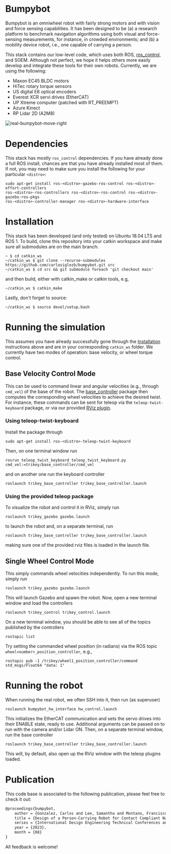 # Bumpybot

Bumpybot is an omniwheel robot with fairly strong motors and with vision and 
force sensing capabilities. It has been designed to be 
(a) a research platform to benchmark navigation algorithms using
both visual and force-sensing measurements, for instance,
in crowded environments; and (b) a mobility device robot, i.e.,
one capable of carrying a person. 

This stack contains our low-level code, which uses both ROS,
[ros_control](http://wiki.ros.org/ros_control), and
SOEM. Although not perfect, we hope it helps others more easily
develop and integrate these tools for their own robots. 
Currently, we are using the following:

* Maxon EC45 BLDC motors
* HiTec rotary torque sensors
* US digital E6 optical encoders
* Everest XCR servi drives (EtherCAT) 
* UP Xtreme computer (patched with RT_PREEMPT)
* Azure Kinect
* RP Lidar 2D (A2M8)

![real-bumpybot-move-right](https://github.com/carlosiglezb/bumpybot/assets/97119009/00107578-1676-4b36-a3f5-226d36a4ed69)

# Dependencies

This stack has mostly `ros_control` dependencies. If you have already done a full ROS
install, chances are that you have already installed most of them. If not,
you may need to make sure you install the following for your particular
`<distro>`:

```
sudo apt-get install ros-<distro>-gazebo-ros-control ros-<distro>-effort-controllers 
ros-<distro>-ros-controllers ros-<distro>-ros-control ros-<distro>-gazebo-ros-pkgs
ros-<distro>-controller-manager ros-<distro>-hardware-interface
```


# Installation

This stack has been developed (and only tested) on Ubuntu 18.04 LTS and
ROS 1. To build, clone this repository into your catkin workspace and make
sure all submodules are on the main branch:

```
~ $ cd catkin_ws
~/catkin_ws $ git clone --recurse-submodules https://github.com/carlosiglezb/bumpybot.git src
~/catkin_ws $ cd src && git submodule foreach 'git checkout main'
```

and then build, either with catkin_make or catkin tools, e.g,

```
~/catkin_ws $ catkin_make  
```

Lastly, don't forget to source:

```
~/catkin_ws $ source devel/setup.bash
```

# Running the simulation

This assumes you have already successfully gone through the 
[Installation](#installation) instructions above and are in your
corresponding `catkin_ws` folder.
We currently have two modes of operation: base velocity, or wheel torque control. 

## Base Velocity Control Mode

This can be used to command linear and angular velocities (e.g., through `cmd_vel`) 
of the base of the robot. The 
[base_controller](https://github.com/carlosiglezb/trikey_base_controller) 
package then computes the corresponding wheel 
velocities to achieve the desired twist. For instance, these commands can be
sent for teleop via the `teleop-twist-keyboard` package, or via our
provided [RViz plugin](https://github.com/carlosiglezb/bumpybot_teleop). 

### Using teleop-twist-keyboard

Install the package through

```
sudo apt-get install ros-<distro>-teleop-twist-keyboard
```

Then, on one terminal window run

```
rosrun teleop_twist_keyboard teleop_twist_keyboard.py cmd_vel:=trikey/base_controller/cmd_vel
```

and on another one run the keyboard controller

```
roslaunch trikey_base_controller trikey_base_controller.launch
```


### Using the provided teleop package

To visualize the robot and control it in RViz, simply run 

```
roslaunch trikey_gazebo gazebo.launch
```
to launch the robot and, on a separate terminal, run

 ```
 roslaunch trikey_base_controller trikey_base_controller.launch
 ``` 

making sure one of the provided rviz files is loaded in the launch file.


## Single Wheel Control Mode

This simply commands wheel velocities independently. To run this mode, simply run 

```
roslaunch trikey_gazebo gazebo.launch
```

This will launch Gazebo and spawn the robot. Now, open a new terminal window and load the controllers

```
roslaunch trikey_control trikey_control.launch
```

On a new terminal window, you should be able to see all of the topics published by the controllers

```
rostopic list
```

Try setting the commanded wheel position (in radians) via the ROS topic `wheel<number>_position_controller`, e.g.,

```
rostopic pub -1 /trikey/wheel1_position_controller/command std_msgs/Float64 "data: 1"
```

# Running the robot

When running the real robot, we often SSH into it, then run (as superuser)

```
roslaunch bumpybot_hw_interface hw_control.launch
```

This initializes the EtherCAT communication and sets the servo drives into
their ENABLE state, ready to use. Additional arguments can be passed on
to run with the camera and/or Lidar ON. Then, on a separate terminal window,
run the base controller

  ```
 roslaunch trikey_base_controller trikey_base_controller.launch
 ``` 

This will, by default, also open up the RViz window with the teleop
plugins loaded.

# Publication

This code base is associated to the following publication, please feel free
to check it out: 

``` latex
@proceedings{bumpybot,
    author = {Gonzalez, Carlos and Lee, Samantha and Montano, Francisco and Ortega, Steven and Kang, Dong Ho and Jaiswal, Mehar and Jiao, Junfeng and Sentis, Luis},
    title = {Design of a Person-Carrying Robot for Contact Compliant Navigation},
    series = {International Design Engineering Technical Conferences and Computers and Information in Engineering Conference},
    year = {2023},
    month = {08}
}
```
All feedback is welcome!
